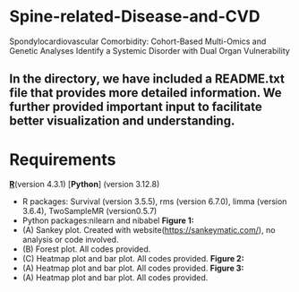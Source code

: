 # Spine-related-Disease-and-CVD

Spondylocardiovascular Comorbidity: Cohort-Based Multi-Omics and Genetic Analyses Identify a Systemic Disorder with Dual Organ Vulnerability

In the directory, we have included a README.txt file that provides more detailed information. We further provided important input to facilitate better visualization and understanding.
---
# Requirements
[**R**](https://www.r-project.org/)(version 4.3.1) [**Python**] (version 3.12.8)
- R packages: Survival (version 3.5.5), rms (version 6.7.0), limma (version 3.6.4), TwoSampleMR (version0.5.7)
- Python packages:nilearn and nibabel
  **Figure 1:**
- (A) Sankey plot. Created with website(https://sankeymatic.com/), no analysis or code involved.
- (B) Forest plot. All codes provided.
- (C) Heatmap plot and bar plot. All codes provided.
  **Figure 2:**
- (A) Heatmap plot and bar plot. All codes provided.
  **Figure 3:**
- (A) Heatmap plot and bar plot. All codes provided.
